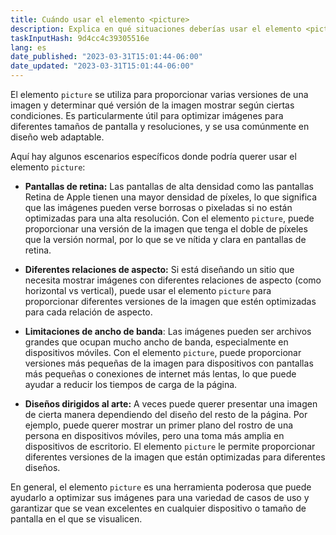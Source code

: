 ```yaml
---
title: Cuándo usar el elemento <picture>
description: Explica en qué situaciones deberías usar el elemento <picture>
taskInputHash: 9d4cc4c39305516e
lang: es
date_published: "2023-03-31T15:01:44-06:00"
date_updated: "2023-03-31T15:01:44-06:00"
---
```

El elemento `picture` se utiliza para proporcionar varias versiones de una imagen y determinar qué versión de la imagen mostrar según ciertas condiciones. Es particularmente útil para optimizar imágenes para diferentes tamaños de pantalla y resoluciones, y se usa comúnmente en diseño web adaptable.

Aquí hay algunos escenarios específicos donde podría querer usar el elemento `picture`:

* **Pantallas de retina:** Las pantallas de alta densidad como las pantallas Retina de Apple tienen una mayor densidad de píxeles, lo que significa que las imágenes pueden verse borrosas o pixeladas si no están optimizadas para una alta resolución. Con el elemento `picture`, puede proporcionar una versión de la imagen que tenga el doble de píxeles que la versión normal, por lo que se ve nítida y clara en pantallas de retina.

* **Diferentes relaciones de aspecto:** Si está diseñando un sitio que necesita mostrar imágenes con diferentes relaciones de aspecto (como horizontal vs vertical), puede usar el elemento `picture` para proporcionar diferentes versiones de la imagen que estén optimizadas para cada relación de aspecto.

* **Limitaciones de ancho de banda**: Las imágenes pueden ser archivos grandes que ocupan mucho ancho de banda, especialmente en dispositivos móviles. Con el elemento `picture`, puede proporcionar versiones más pequeñas de la imagen para dispositivos con pantallas más pequeñas o conexiones de internet más lentas, lo que puede ayudar a reducir los tiempos de carga de la página.

* **Diseños dirigidos al arte:** A veces puede querer presentar una imagen de cierta manera dependiendo del diseño del resto de la página. Por ejemplo, puede querer mostrar un primer plano del rostro de una persona en dispositivos móviles, pero una toma más amplia en dispositivos de escritorio. El elemento `picture` le permite proporcionar diferentes versiones de la imagen que están optimizadas para diferentes diseños.

En general, el elemento `picture` es una herramienta poderosa que puede ayudarlo a optimizar sus imágenes para una variedad de casos de uso y garantizar que se vean excelentes en cualquier dispositivo o tamaño de pantalla en el que se visualicen.
